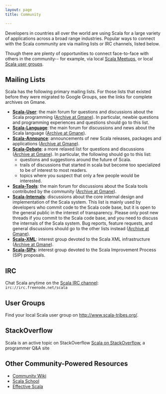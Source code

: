 ```yaml
---
layout: page
title: Community

---
```


<!-- You will enjoy being part of the Scala community. Developers in countries all over the world are using Scala for a large variety of applications across a broad range industies. They are enthusiastic, share a passion for Scala are extremely welcoming to new comers. You will find friendly, knowlegeable people ready to help you from the moment you start learning Scala to the time you become an expert programmer yourself. Some share their experience in blogs, others through the Scala e-mail lists, by participating in Open Development projects, at user group meetings or at Scala conferences. Naturally, the best way to get to know the community is to listen and start talking to them. -->

Developers in countries all over the world are using Scala for a large variety of applications across a broad range industries. Popular ways to connect with the Scala community are via mailing lists or IRC channels, listed below.

Though there are plenty of opportunities to connect face-to-face with others in the community-- for example, via local [Scala Meetups](http://scala.meetup.com/), or local [Scala user groups](http://www.scala-tribes.org).


## Mailing Lists

Scala has the following primary mailing lists. For those lists that existed before they were migrated to Google Groups, see the links for complete archives on Gmane.

 * **[Scala-User](http://groups.google.com/group/scala-user)**: the main forum for questions and discussions about the Scala programming ([Archive at Gmane](http://dir.gmane.org/gmane.comp.lang.scala.user)). In particular, newbie questions and programming experiences and questions should go to this list.
 * **[Scala-Language](http://groups.google.com/group/scala-language)**: the main forum for discussions and news about the Scala language ([Archive at Gmane](http://dir.gmane.org/gmane.comp.lang.scala)).
 * **[Scala-Announce](http://groups.google.com/group/scala-announce)**: announcements of new Scala releases, packages and
 applications ([Archive at Gmane](http://dir.gmane.org/gmane.comp.lang.scala.announce)).
 * **[Scala-Debate](http://groups.google.com/group/scala-debate)**: a more relaxed list for questions and discussions
 ([Archive at Gmane](http://dir.gmane.org/gmane.comp.lang.scala.debate)). In particular, the following should go to this list:
    * questions and suggestions around the future of Scala.
    * trails of discussions that started in scala but become too specialized to be of interest to most readers.
    * topics where you suspect that only a few people would be interested.
 * **[Scala-Tools](http://groups.google.com/group/scala-tools)**: the main forum for discussions about the Scala tools
 contributed by the community ([Archive at Gmane](http://dir.gmane.org/gmane.comp.lang.scala.tools)).
 * **[Scala-Internals](http://groups.google.com/group/scala-internals)**: discussions about the core internal design and implementation of the Scala system. This list is mainly used by developers who commit code to the Scala code base, but it is open to the general public in the interest of transparency. Please only post new threads if you commit to the Scala code base, and you need to discuss the internals of the Scala system. Bug reports, feature requests, and general discussions should go to the other lists instead
 ([Archive at Gmane](http://dir.gmane.org/gmane.comp.lang.scala.internals)).
 * **[Scala-XML](http://groups.google.com/group/scala-xml)**: interest group devoted to the Scala XML infrastructure
 ([Archive at Gmane](http://dir.gmane.org/gmane.comp.lang.scala.xml)).
 * **[Scala-SIPs](http://groups.google.com/group/scala-sips)**: interest group devoted to the Scala Improvement Process (SIP) proposals.

## IRC

Chat Scala anytime on the [Scala IRC channel](http://webchat.freenode.net/?randomnick=1&channels=scala&prompt=1): `irc://irc.freenode.net/scala`

## User Groups

Find your local Scala user group on <http://www.scala-tribes.org/>.

## StackOverflow

Scala is an active topic on StackOverflow [Scala on StackOverflow](http://stackoverflow.com/questions/tagged/scala), a programmer Q&A site

## Other Community-Powered Resources

* [Community Wiki](https://wiki.scala-lang.org/display/SW/Welcome+to+the+Scala+Wiki%21)
* [Scala School](http://twitter.github.com/scala_school/)
* [Effective Scala](http://twitter.github.com/effectivescala/)